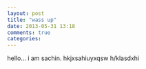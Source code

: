 ```yaml
---
layout: post
title: "wass up"
date: 2013-05-31 13:18
comments: true
categories: 
---
```

hello... i am sachin.
hkjxsahiuyxqsw
h/klasdxhi

